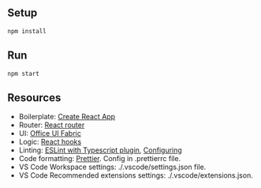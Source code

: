 ## Setup

```
npm install
```

## Run

```
npm start
```

## Resources

* Boilerplate: [Create React App](https://facebook.github.io/create-react-app/docs/getting-started)
* Router: [React router](https://reacttraining.com/react-router/web/guides/quick-start)
* UI: [Office UI Fabric](https://developer.microsoft.com/en-us/fabric)
* Logic: [React hooks](https://reactjs.org/docs/hooks-intro.html)
* Linting: [ESLint with Typescript plugin](https://medium.com/@oliver.grack/using-eslint-with-typescript-and-react-hooks-and-vscode-c583a18f0c75), [Configuring](https://eslint.org/docs/user-guide/configuring#using-configuration-files)
* Code formatting: [Prettier](https://marketplace.visualstudio.com/items?itemName=esbenp.prettier-vscode). Config in .prettierrc file.
* VS Code Workspace settings: ./.vscode/settings.json file.
* VS Code Recommended extensions settings: ./.vscode/extensions.json.